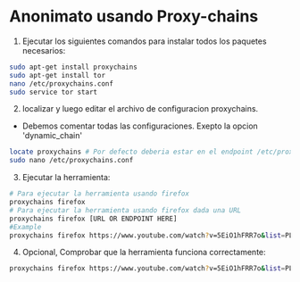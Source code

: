 # Anonimato usando Proxy-chains
1. Ejecutar los siguientes comandos para instalar todos los paquetes necesarios:
```bash
sudo apt-get install proxychains
sudo apt-get install tor
nano /etc/proxychains.conf
sudo service tor start
```
2. localizar y luego editar el archivo de configuracion proxychains.
- Debemos comentar todas las configuraciones. Exepto la opcion 'dynamic_chain'
```bash
locate proxychains # Por defecto deberia estar en el endpoint /etc/proxychains.conf
sudo nano /etc/proxychains.conf
```
3. Ejecutar la herramienta:
```bash
# Para ejecutar la herramienta usando firefox
proxychains firefox
# Para ejecutar la herramienta usando firefox dada una URL
proxychains firefox [URL OR ENDPOINT HERE]
#Example
proxychains firefox https://www.youtube.com/watch?v=5EiO1hFRR7o&list=PLHOa2HIo3PL-By4D2E1iUYFnRsGrl3azK
```
4. Opcional, Comprobar que la herramienta funciona correctamente:
```bash
proxychains firefox https://www.youtube.com/watch?v=5EiO1hFRR7o&list=PLHOa2HIo3PL-By4D2E1iUYFnRsGrl3azK
```
